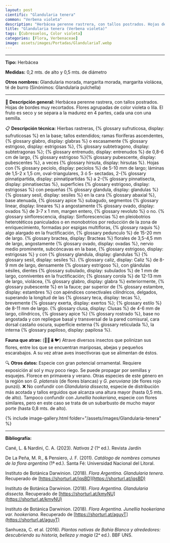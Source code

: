 ```yaml
---
layout: post
cientific: "Glandularia tenera"
common: "Verbena violeta"
description: "Herbácea perenne rastrera, con tallos postrados. Hojas de bordes muy recortados. Flores agrupadas de color violeta o lila. El fruto es seco y se separa a la madurez en 4 partes, cada una con una semilla."
title: "Glandularia tenera (Verbena violeta)"
tags: [Cubresuelos, Color violeta]
categories: [Flora, Verbenaceae]
image: assets/images/Portadas/GlandulariaT.webp
---
```


***

**Tipo:** Herbácea

**Medidas:** 0,2 mts. de alto y 0,5 mts. de diámetro

**Otros nombres:** Glandularia morada, margarita morada, margarita violácea, té de burro (Sinónimos: Glandularia pulchella)

***

🌱 **Descripción general:** Herbácea perenne rastrera, con tallos postrados. Hojas de bordes muy recortados. Flores agrupadas de color violeta o lila. El fruto es seco y se separa a la madurez en 4 partes, cada una con una semilla.

📋 **Descripción técnica:** Hierbas rastreras, {% glossary sufruticosa, display: sufruticosas %} en la base; tallos extendidos; ramas floríferas ascendentes, {% glossary glabro, display: glabras %} o escasamente {% glossary estrigoso, display: estrigosas %}, {% glossary subtetragono, display: subtetragonas %}; {% glossary entrenudo, display: entrenudos %} de 0,8-6 cm de largo, {% glossary estrigoso %}{% glossary pubescente, display: pubescentes %}, a veces {% glossary hirsuta, display: hirsutas %}. Hojas con {% glossary peciolo, display: peciolos %} de 5-10 mm de largo; láminas de 1,5-2 x 1,5 cm, oval-triangulares, 3 ó 5- sectadas, 2-{% glossary pinnatipartida, display: pinnatipartidas %} a 2-{% glossary pinnatisecta, display: pinnatisectas %}, superficies {% glossary estrigoso, display: estrigosas %} con pequeñas {% glossary glandula, display: glandulas %} {% glossary sesil, display: sesiles %} en la cara {% glossary abaxial %}, base atenuada, {% glossary apice %} subagudo, segmentos {% glossary linear, display: lineares %} a angostamente {% glossary ovado, display: ovados %} de 3-7 x 1 mm, margen entero, {% glossary revoluto %} o no. {% glossary sinflorescencia, display: Sinflorescencias %} en pleiobotrios heterotéticos paniculados o en monobotrios por reducción de la zona de enriquecimiento, formadas por espigas multifloras, {% glossary raquis %} algo alargado en la fructificación, {% glossary pedunculo %} de 15-20 mm de largo. {% glossary bractea, display: Bracteas %} florales de 3,5-4,5 mm de largo, angostamente {% glossary ovado, display: ovadas %}, nervio medio prominente, subcóncavas en la base, {% glossary estrigoso, display: estrigosas %} y con {% glossary glandula, display: glandulas %} {% glossary sesil, display: sesiles %}. {% glossary caliz, display: Caliz %} de 8-9 mm de largo, densamente {% glossary estrigoso %}, con glándulas sésiles, dientes {% glossary subulado, display: subulados %} de 1 mm de largo, conniventes en la fructificación; {% glossary corola %} de 12-13 mm de largo, violácea, {% glossary glabro, display: glabra %} exteriormente, {% glossary pubescente %} en la fauce; par superior de {% glossary estambre, display: estambres %} con apéndices conectivales cilíndricos, delgados, superando la longitud de las {% glossary teca, display: tecas %}, brevemente {% glossary exerta, display: exertos %}; {% glossary estilo %} de 8-11 mm de largo. {% glossary clusa, display: Clusas %} de 4-6 mm de largo, cilíndricos, {% glossary apice %} {% glossary rostrado %}, base no angostada y con repliegue basal y transversal de la pared comisural, cara dorsal castaño oscura, superficie externa {% glossary reticulada %}, la interna {% glossary papiloso, display: papilosa %}.

**Fauna que atrae:** (🦋🐝🪲🐦) Atrave diversos insectos que polinizan sus flores, entre los que se encuentran mariposas, abejas y pequeños escarabajos. A su vez atrae aves insectívoras que se alimentan de éstos.

🔍 **Otros datos:** Especie con gran potencial ornamental. Requiere exposición al sol y muy poco riego. Se puede propagar por semillas y esquejes. Florece en primavera y verano. Otras especies de este género en la región son *G. platensis* (de flores blancas) y *G. peruviana* (de flores rojo punzó).
❌ No confundir con *Glandularia dissecta*, especie de distribución más acotada y tallos erguidos que alcanza una altura mayor (hasta 0,5 mts. de alto). Tampoco confundir con *Junellia hookeriana*, especie con flores similares, pero en este caso se trata de un subarbusto de mucho mayor porte (hasta 0,8 mts. de alto).

 {% include image-gallery.html folder="/assets/images/Glandularia-tenera" %}

***

**Bibliografía:**

Cané, L. & Nardini, C. A. (2023). *Nativas 2* (1ᵃ ed.). Revista Jardín

De La Peña, M. R., & Pensiero, J. F. (2011). *Catálogo de nombres comunes de la flora argentina* (1ª ed.). Santa Fé: Universidad Nacional del Litoral.

Instituto de Botánica Darwinion. (2018). *Flora Argentina. Glandularia tenera*. Recuperado de 
[https://shorturl.at/iqsBD](https://shorturl.at/iqsBD)

Instituto de Botánica Darwinion. (2018). *Flora Argentina. Glandularia dissecta*. Recuperado de 
[https://shorturl.at/kmyNU](https://shorturl.at/kmyNU)

Instituto de Botánica Darwinion. (2018). *Flora Argentina. Junellia hookeriana var. hookeriana*. Recuperado de 
[https://shorturl.at/aguyT](https://shorturl.at/aguyT)

Sanhueza, C. et al. (2016). *Plantas nativas de Bahía Blanca y alrededores: descubriendo su historia, belleza y magia* (2ᵃ ed.). BBF UNS.
